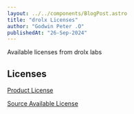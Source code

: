 ```yaml
---
layout: ../../components/BlogPost.astro
title: "drolx Licenses"
author: "Godwin Peter .O"
publishedAt: "26-Sep-2024"
---
```


Available licenses from drolx labs

## Licenses

[Product License](/licenses/product-license-1.0)

[Source Available License](/licenses/source-license-1.0)
